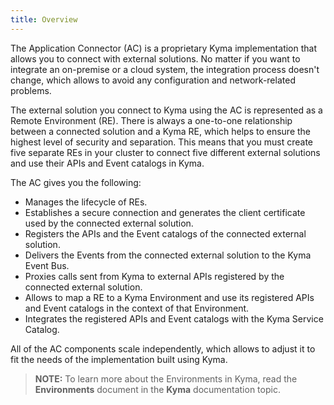 ```yaml
---
title: Overview
---
```


The Application Connector (AC) is a proprietary Kyma implementation that allows you to connect with external solutions. No matter if you want to integrate an on-premise or a cloud system, the integration process doesn't change, which allows to avoid any configuration and network-related problems.

The external solution you connect to Kyma using the AC is represented as a Remote Environment (RE). There is always a one-to-one relationship between a connected solution and a Kyma RE, which helps to ensure the highest level of security and separation. This means that you must create five separate REs in your cluster to connect five different external solutions and use their APIs and Event catalogs in Kyma.

The AC gives you the following:

- Manages the lifecycle of REs.
- Establishes a secure connection and generates the client certificate used by the connected external solution.
- Registers the APIs and the Event catalogs of the connected external solution.
- Delivers the Events from the connected external solution to the Kyma Event Bus.
- Proxies calls sent from Kyma to external APIs registered by the connected external solution.
- Allows to map a RE to a Kyma Environment and use its registered APIs and Event catalogs in the context of that Environment.
- Integrates the registered APIs and Event catalogs with the Kyma Service Catalog.

All of the AC components scale independently, which allows to adjust it to fit the needs of the implementation built using Kyma.

>**NOTE:** To learn more about the Environments in Kyma, read the **Environments** document in the **Kyma** documentation topic.
